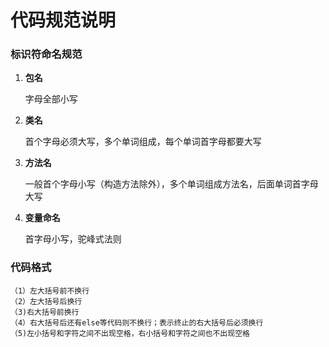 # 代码规范说明

### 标识符命名规范

1. **包名**
    
    字母全部小写
2. **类名**
   
    首个字母必须大写，多个单词组成，每个单词首字母都要大写 
3. **方法名**
    
    一般首个字母小写（构造方法除外），多个单词组成方法名，后面单词首字母大写
4. **变量命名**

    首字母小写，驼峰式法则


### 代码格式

    （1）左大括号前不换行
    （2）左大括号后换行
    （3)右大括号前换行
    （4）右大括号后还有else等代码则不换行；表示终止的右大括号后必须换行
    （5)左小括号和字符之间不出现空格，右小括号和字符之间也不出现空格



